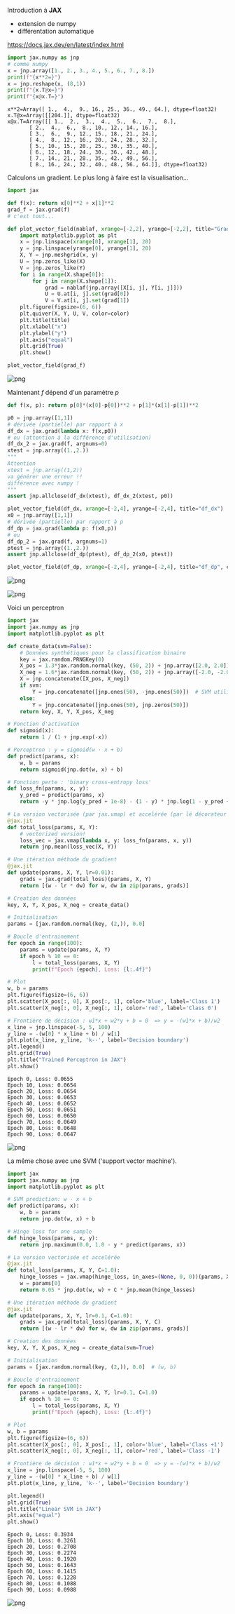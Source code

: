 Introduction à **JAX**
- extension de numpy
- différentation automatique

https://docs.jax.dev/en/latest/index.html


```python
import jax.numpy as jnp
# comme numpy
x = jnp.array([1., 2., 3., 4., 5., 6., 7., 8.])
print(f"{x**2=}")
x = jnp.reshape(x, (8,1))
print(f"{x.T@x=}")
print(f"{x@x.T=}")
```

    x**2=Array([ 1.,  4.,  9., 16., 25., 36., 49., 64.], dtype=float32)
    x.T@x=Array([[204.]], dtype=float32)
    x@x.T=Array([[ 1.,  2.,  3.,  4.,  5.,  6.,  7.,  8.],
           [ 2.,  4.,  6.,  8., 10., 12., 14., 16.],
           [ 3.,  6.,  9., 12., 15., 18., 21., 24.],
           [ 4.,  8., 12., 16., 20., 24., 28., 32.],
           [ 5., 10., 15., 20., 25., 30., 35., 40.],
           [ 6., 12., 18., 24., 30., 36., 42., 48.],
           [ 7., 14., 21., 28., 35., 42., 49., 56.],
           [ 8., 16., 24., 32., 40., 48., 56., 64.]], dtype=float32)


Calculons un gradient. Le plus long à faire est la visualisation...


```python
import jax

def f(x): return x[0]**2 + x[1]**2
grad_f = jax.grad(f)
# c'est tout...

def plot_vector_field(nablaf, xrange=[-2,2], yrange=[-2,2], title="Gradient Field", color='blue'):
    import matplotlib.pyplot as plt
    x = jnp.linspace(xrange[0], xrange[1], 20)
    y = jnp.linspace(yrange[0], yrange[1], 20)
    X, Y = jnp.meshgrid(x, y)
    U = jnp.zeros_like(X)
    V = jnp.zeros_like(Y)
    for i in range(X.shape[0]):
        for j in range(X.shape[1]):
            grad = nablaf(jnp.array([X[i, j], Y[i, j]]))
            U = U.at[i, j].set(grad[0])
            V = V.at[i, j].set(grad[1])
    plt.figure(figsize=(6, 6))
    plt.quiver(X, Y, U, V, color=color)
    plt.title(title)
    plt.xlabel("x")
    plt.ylabel("y")
    plt.axis("equal")
    plt.grid(True)
    plt.show()

plot_vector_field(grad_f)
```


    
![png](jax_files/jax_3_0.png)
    


Maintenant $f$ dépend d'un paramètre $p$




```python
def f(x, p): return p[0]*(x[0]-p[0])**2 + p[1]*(x[1]-p[1])**2

p0 = jnp.array([1,1])
# dérivée (partielle) par rapport à x
df_dx = jax.grad(lambda x: f(x,p0))
# ou (attention à la différence d'utilisation)
df_dx_2 = jax.grad(f, argnums=0)
xtest = jnp.array((1.,2.))
"""
Attention
xtest = jnp.array((1,2))
va générer une erreur !!
différence avec numpy !
"""
assert jnp.allclose(df_dx(xtest), df_dx_2(xtest, p0))

plot_vector_field(df_dx, xrange=[-2,4], yrange=[-2,4], title="df_dx")
x0 = jnp.array([1,1])
# dérivée (partielle) par rapport à p
df_dp = jax.grad(lambda p: f(x0,p))
# ou
df_dp_2 = jax.grad(f, argnums=1)
ptest = jnp.array((1.,2.))
assert jnp.allclose(df_dp(ptest), df_dp_2(x0, ptest))

plot_vector_field(df_dp, xrange=[-2,4], yrange=[-2,4], title="df_dp", color='yellow')

```


    
![png](jax_files/jax_6_0.png)
    



    
![png](jax_files/jax_6_1.png)
    


Voici un perceptron


```python
import jax
import jax.numpy as jnp
import matplotlib.pyplot as plt

def create_data(svm=False):
    # Données synthétiques pour la classification binaire
    key = jax.random.PRNGKey(0)
    X_pos = 1.3*jax.random.normal(key, (50, 2)) + jnp.array([2.0, 2.0])
    X_neg = 1.6*jax.random.normal(key, (50, 2)) + jnp.array([-2.0, -2.0])
    X = jnp.concatenate([X_pos, X_neg])
    if svm:
        Y = jnp.concatenate([jnp.ones(50), -jnp.ones(50)])  # SVM utilise labels ±1
    else:
        Y = jnp.concatenate([jnp.ones(50), jnp.zeros(50)])
    return key, X, Y, X_pos, X_neg

# Fonction d'activation
def sigmoid(x):
    return 1 / (1 + jnp.exp(-x))

# Perceptron : y = sigmoid(w · x + b)
def predict(params, x):
    w, b = params
    return sigmoid(jnp.dot(w, x) + b)

# Fonction perte : 'binary cross-entropy loss'
def loss_fn(params, x, y):
    y_pred = predict(params, x)
    return -y * jnp.log(y_pred + 1e-8) - (1 - y) * jnp.log(1 - y_pred + 1e-8)

# La version vectorisée (par jax.vmap) et accelérée (par lé décorateur jax.jit)
@jax.jit
def total_loss(params, X, Y):
    # vectorized version!
    loss_vec = jax.vmap(lambda x, y: loss_fn(params, x, y))
    return jnp.mean(loss_vec(X, Y))

# Une itération méthode du gradient
@jax.jit
def update(params, X, Y, lr=0.01):
    grads = jax.grad(total_loss)(params, X, Y)
    return [(w - lr * dw) for w, dw in zip(params, grads)]

# Creation des données
key, X, Y, X_pos, X_neg = create_data()

# Initialisation
params = [jax.random.normal(key, (2,)), 0.0]

# Boucle d'entrainement
for epoch in range(100):
    params = update(params, X, Y)
    if epoch % 10 == 0:
        l = total_loss(params, X, Y)
        print(f"Epoch {epoch}, Loss: {l:.4f}")

# Plot
w, b = params
plt.figure(figsize=(6, 6))
plt.scatter(X_pos[:, 0], X_pos[:, 1], color='blue', label='Class 1')
plt.scatter(X_neg[:, 0], X_neg[:, 1], color='red', label='Class 0')

# Frontière de décision : w1*x + w2*y + b = 0  => y = -(w1*x + b)/w2
x_line = jnp.linspace(-5, 5, 100)
y_line = -(w[0] * x_line + b) / w[1]
plt.plot(x_line, y_line, 'k--', label='Decision boundary')
plt.legend()
plt.grid(True)
plt.title("Trained Perceptron in JAX")
plt.show()
```

    Epoch 0, Loss: 0.0655
    Epoch 10, Loss: 0.0654
    Epoch 20, Loss: 0.0654
    Epoch 30, Loss: 0.0653
    Epoch 40, Loss: 0.0652
    Epoch 50, Loss: 0.0651
    Epoch 60, Loss: 0.0650
    Epoch 70, Loss: 0.0649
    Epoch 80, Loss: 0.0648
    Epoch 90, Loss: 0.0647



    
![png](jax_files/jax_8_1.png)
    


La même chose avec une SVM ('support vector machine').


```python
import jax
import jax.numpy as jnp
import matplotlib.pyplot as plt

# SVM prediction: w · x + b
def predict(params, x):
    w, b = params
    return jnp.dot(w, x) + b

# Hinge loss for one sample
def hinge_loss(params, x, y):
    return jnp.maximum(0.0, 1.0 - y * predict(params, x))

# La version vectorisée et accelérée
@jax.jit
def total_loss(params, X, Y, C=1.0):
    hinge_losses = jax.vmap(hinge_loss, in_axes=(None, 0, 0))(params, X, Y)
    w = params[0]
    return 0.05 * jnp.dot(w, w) + C * jnp.mean(hinge_losses)

# Une itération méthode du gradient
@jax.jit
def update(params, X, Y, lr=0.1, C=1.0):
    grads = jax.grad(total_loss)(params, X, Y, C)
    return [(w - lr * dw) for w, dw in zip(params, grads)]

# Creation des données
key, X, Y, X_pos, X_neg = create_data(svm=True)

# Initialisation
params = [jax.random.normal(key, (2,)), 0.0]  # (w, b)

# Boucle d'entrainement
for epoch in range(100):
    params = update(params, X, Y, lr=0.1, C=1.0)
    if epoch % 10 == 0:
        l = total_loss(params, X, Y)
        print(f"Epoch {epoch}, Loss: {l:.4f}")

# Plot
w, b = params
plt.figure(figsize=(6, 6))
plt.scatter(X_pos[:, 0], X_pos[:, 1], color='blue', label='Class +1')
plt.scatter(X_neg[:, 0], X_neg[:, 1], color='red', label='Class -1')

# Frontière de décision : w1*x + w2*y + b = 0  => y = -(w1*x + b)/w2
x_line = jnp.linspace(-5, 5, 100)
y_line = -(w[0] * x_line + b) / w[1]
plt.plot(x_line, y_line, 'k--', label='Decision boundary')

plt.legend()
plt.grid(True)
plt.title("Linear SVM in JAX")
plt.axis("equal")
plt.show()
```

    Epoch 0, Loss: 0.3934
    Epoch 10, Loss: 0.3261
    Epoch 20, Loss: 0.2708
    Epoch 30, Loss: 0.2274
    Epoch 40, Loss: 0.1920
    Epoch 50, Loss: 0.1643
    Epoch 60, Loss: 0.1415
    Epoch 70, Loss: 0.1228
    Epoch 80, Loss: 0.1088
    Epoch 90, Loss: 0.0988



    
![png](jax_files/jax_10_1.png)
    



```python

```
